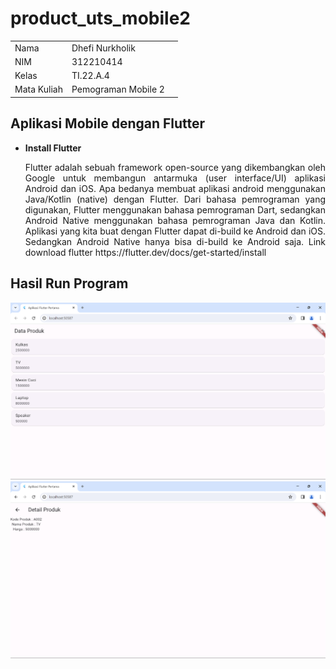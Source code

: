 # product_uts_mobile2

|             |                        |     |
| ----------- | ---------------------- | --- |
| Nama        | Dhefi Nurkholik |
| NIM         | 312210414          |
| Kelas       | TI.22.A.4              |
| Mata Kuliah | Pemograman Mobile 2    |

## Aplikasi Mobile dengan **Flutter**

- **Install Flutter** <br>
  <p align="justify">Flutter adalah sebuah framework open-source yang dikembangkan oleh Google untuk
  membangun antarmuka (user interface/UI) aplikasi Android dan iOS.
  Apa bedanya membuat aplikasi android menggunakan Java/Kotlin (native) dengan Flutter.
  Dari bahasa pemrograman yang digunakan, Flutter menggunakan bahasa pemrograman Dart,
  sedangkan Android Native menggunakan bahasa pemrograman Java dan Kotlin. Aplikasi yang
  kita buat dengan Flutter dapat di-build ke Android dan iOS. Sedangkan Android Native hanya
  bisa di-build ke Android saja. Link download flutter https://flutter.dev/docs/get-started/install</p>

## Hasil Run Program

![img](gambar/1.png)
![img](gambar/2.png)